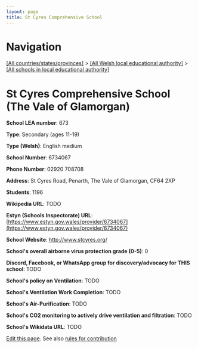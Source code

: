 ```yaml
---
layout: page
title: St Cyres Comprehensive School
---
```

# Navigation

[[All countries/states/provinces]](../../..) > [[All Welsh local educational authority]](../..) > [[All schools in local educational authority]](..)

# St Cyres Comprehensive School (The Vale of Glamorgan)

**School LEA number**: 673

**Type**: Secondary (ages 11-19)

**Type (Welsh)**: English medium

**School Number**: 6734067

**Phone Number**: 02920 708708

**Address**: St Cyres Road, Penarth, The Vale of Glamorgan, CF64 2XP

**Students**: 1196

**Wikipedia URL**: TODO

**Estyn (Schools Inspectorate) URL**: [https://www.estyn.gov.wales/provider/6734067](https://www.estyn.gov.wales/provider/6734067)

**School Website**: http://www.stcyres.org/

**School's overall airborne virus protection grade (0-5)**: 0

**Discord, Facebook, or WhatsApp group for discovery/advocacy for THIS school**: TODO

**School's policy on Ventilation**: TODO

**School's Ventilation Work Completion**: TODO

**School's Air-Purification**: TODO

**School's CO2 monitoring to actively drive ventilation and filtration**: TODO

**School's Wikidata URL**: TODO




[Edit this page](https://github.com/VentilationProject/Wales/edit/prif/./The_Vale_of_Glamorgan/St_Cyres_Comprehensive_School.md). See also [rules for contribution](../../../contribution-rules/)